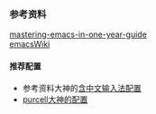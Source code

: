 ### 参考资料
[mastering-emacs-in-one-year-guide](https://github.com/redguardtoo/mastering-emacs-in-one-year-guide) <br>
[emacsWiki](https://www.emacswiki.org/)

#### 推荐配置
* 参考资料大神的[含中文输入法配置](https://github.com/redguardtoo/emacs.d)
* [purcell大神的配置](https://github.com/purcell/emacs.d)

